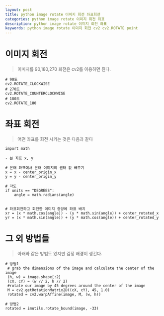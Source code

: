 ```yaml
---
layout: post
title: python image rotate 이미지 회전 좌표회전
categories: python image rotate 이미지 회전 좌표
description: python image rotate 이미지 회전 좌표
keywords: python image rotate 이미지 회전 cv2 cv2.ROTATE point
---
```


# 이미지 회전
> 이미지를 90,180,270 회전은 cv2를 이용하면 된다.

~~~
# 90도
cv2.ROTATE_CLOCKWISE
# 270도
cv2.ROTATE_COUNTERCLOCKWISE
# 180도
cv2.ROTATE_180
~~~

# 좌표 회전

> 어떤 좌표를 회전 시키는 것은 다음과 같다

~~~
import math

- 본 좌표 x, y

# 본래 좌표에서 본래 이미지의 센터 값 빼주기
x = x - center_origin_x
y = y - center_origin_y

# 각도 
if units == "DEGREES":
    angle = math.radians(angle)


# 좌표회전하고 회전한 이미지 중앙에 좌표 배치
xr = (x * math.cos(angle)) - (y * math.sin(angle)) + center_rotated_x
yr = (x * math.sin(angle)) + (y * math.cos(angle)) + center_rotated_y

~~~

# 그 외 방법들

> 아래와 같은 방법도 있지만 검정 배경이 생긴다.
~~~
# 방법1
 # grab the dimensions of the image and calculate the center of the image
 (h, w) = image.shape[:2]
 (cX, cY) = (w // 2, h // 2)
 #rotate our image by 45 degrees around the center of the image
 M = cv2.getRotationMatrix2D((cX, cY), 45, 1.0)
 rotated = cv2.warpAffine(image, M, (w, h))
~~~

~~~
# 방법2
rotated = imutils.rotate_bound(image, -33)
~~~